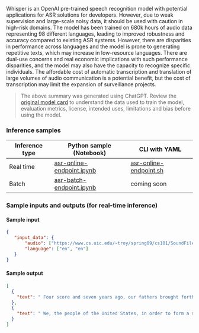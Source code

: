 Whisper is an OpenAI pre-trained speech recognition model with potential applications for ASR solutions for developers. However, due to weak supervision and large-scale noisy data, it should be used with caution in high-risk domains. The model has been trained on 680k hours of audio data representing 98 different languages, leading to improved robustness and accuracy compared to existing ASR systems. However, there are disparities in performance across languages and the model is prone to generating repetitive texts, which may increase in low-resource languages. There are dual-use concerns and real economic implications with such performance disparities, and the model may also have the capacity to recognize specific individuals. The affordable cost of automatic transcription and translation of large volumes of audio communication is a potential benefit, but the cost of transcription may limit the expansion of surveillance projects.

> The above summary was generated using ChatGPT. Review the <a href="https://huggingface.co/openai/whisper-large" target="_blank">original model card</a> to understand the data used to train the model, evaluation metrics, license, intended uses, limitations and bias before using the model.

### Inference samples

Inference type|Python sample (Notebook)|CLI with YAML
|--|--|--|
Real time|<a href="https://aka.ms/azureml-infer-online-sdk-asr" target="_blank">asr-online-endpoint.ipynb</a>|<a href="https://aka.ms/azureml-infer-online-cli-asr" target="_blank">asr-online-endpoint.sh</a>
Batch |<a href="https://aka.ms/azureml-infer-batch-sdk-asr" target="_blank">asr-batch-endpoint.ipynb</a>| coming soon


### Sample inputs and outputs (for real-time inference)

#### Sample input
```json
{
   "input_data": {
       "audio": ["https://www.cs.uic.edu/~troy/spring09/cs101/SoundFiles/gettysburg.wav", "https://www.cs.uic.edu/~troy/spring09/cs101/SoundFiles/preamble.wav"],
       "language": ["en", "en"]
   }
}
```

#### Sample output
```json
[
  {
    "text": " Four score and seven years ago, our fathers brought forth on this continent a new nation, conceived in liberty and dedicated to the proposition that all men are created equal. Now we are engaged in a great civil war, testing whether that nation or any nation so conceived and so dedicated can long endure."
  },
  {
    "text": " We, the people of the United States, in order to form a more perfect union, establish justice, ensure domestic tranquility, provide for the common defense, promote the general welfare, and secure the blessings of liberty to ourselves and our posterity, do ordain and establish this Constitution for the United States of America."
  }
]
```
